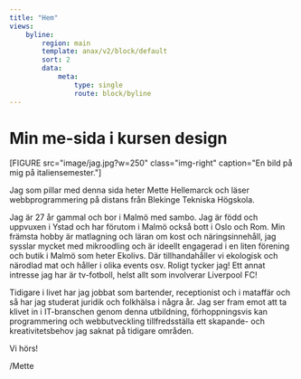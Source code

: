 ```yaml
---
title: "Hem"
views:
    byline:
        region: main
        template: anax/v2/block/default
        sort: 2
        data:
            meta:
                type: single
                route: block/byline
---
```

<!-- <br> -->
<!-- Välj designinställningar:
<a style="color: #82404f" href="http://www.student.bth.se/~mehe19/dbwebb-kurser/design/me/redovisa/htdocs/?style=04_colorful">Färgglad design</a> || <a style="color: #65798c" href="http://www.student.bth.se/~mehe19/dbwebb-kurser/design/me/redovisa/htdocs/?style=04_dark">Mörk design</a> || <a style="color: #333" href="http://www.student.bth.se/~mehe19/dbwebb-kurser/design/me/redovisa/htdocs/?style=04_minimalistic">Minimalistisk design (standard)</a> -->
<!-- <br> -->

Min me-sida i kursen design
=========================

[FIGURE src="image/jag.jpg?w=250" class="img-right" caption="En bild på mig på italiensemester."]

<p class="index-text">Jag som pillar med denna sida heter Mette Hellemarck och läser webbprogrammering
på distans från Blekinge Tekniska Högskola.</p>

<p class="index-text">Jag är 27 år gammal och bor i Malmö med sambo. Jag är född och uppvuxen i Ystad
och har förutom i Malmö också bott i Oslo och Rom. Min främsta hobby är matlagning och läran om kost och näringsinnehåll, jag sysslar mycket med mikroodling och är ideellt engagerad i en liten förening och butik i Malmö som heter Ekolivs. Där tillhandahåller vi ekologisk och närodlad mat och håller i olika events osv. Roligt tycker jag! Ett annat intresse jag har är tv-fotboll, helst allt som involverar Liverpool FC!</p>

<p class="index-text">Tidigare i livet har jag jobbat som bartender, receptionist och i mataffär och så har jag studerat juridik och folkhälsa i några år. Jag ser fram emot att ta klivet in i IT-branschen genom denna utbildning, förhoppningsvis kan programmering och webbutveckling tillfredsställa ett skapande- och kreativitetsbehov jag saknat på tidigare områden.</p>

<p class="index-text">Vi hörs!</p>

<p class="index-text">/Mette</p>
